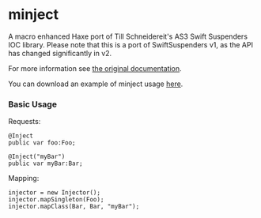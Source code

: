 minject
=======

A macro enhanced Haxe port of Till Schneidereit's AS3 Swift Suspenders IOC library. Please note that this is a port of SwiftSuspenders v1, as the API has changed significantly in v2.

For more information see [the original documentation](https://github.com/tschneidereit/SwiftSuspenders/blob/the-past/README.textile).

You can download an example of minject usage [here](http://github.com/downloads/massiveinteractive/minject/example.zip).


### Basic Usage

Requests:

	@Inject
	public var foo:Foo;

	@Inject("myBar")
	public var myBar:Bar;


Mapping:

	injector = new Injector();
	injector.mapSingleton(Foo);
	injector.mapClass(Bar, Bar, "myBar");
